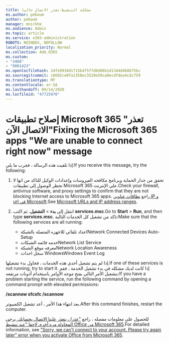 ```yaml
---
title: مشكله التنشيط-تعذر الاتصال حاليا
ms.author: pebaum
author: pebaum
manager: mnirkhe
ms.audience: Admin
ms.topic: article
ms.service: o365-administration
ROBOTS: NOINDEX, NOFOLLOW
localization_priority: Normal
ms.collection: Adm_O365
ms.custom:
- "3408"
- "9001423"
ms.openlocfilehash: 24fe9910d1715b4f5f7d8d06b1d1344d4b8675bc
ms.sourcegitcommit: c6692ce0fa1358ec3529e59ca0ecdfdea4cdc759
ms.translationtype: MT
ms.contentlocale: ar-SA
ms.lasthandoff: 09/14/2020
ms.locfileid: "47725970"
---
```

# <a name="fixing-the-microsoft-365-apps-we-are-unable-to-connect-right-now-message"></a><span data-ttu-id="22885-102">إصلاح تطبيقات Microsoft 365 "تعذر الاتصال الآن"</span><span class="sxs-lookup"><span data-stu-id="22885-102">Fixing the Microsoft 365 apps "We are unable to connect right now" message</span></span>

<span data-ttu-id="22885-103">إذا تلقيت هذه الرسالة ، فجرب ما يلي:</span><span class="sxs-lookup"><span data-stu-id="22885-103">If you receive this message, try the following:</span></span>

1. <span data-ttu-id="22885-104">تحقق من جدار الحماية وبرنامج مكافحه الفيروسات وإعدادات الوكيل للتاكد من انها لا تحظر الوصول إلى تطبيقات Microsoft 365 علي الإنترنت.</span><span class="sxs-lookup"><span data-stu-id="22885-104">Check your firewall, antivirus software, and proxy settings to confirm that they are not blocking Internet access to Microsoft 365 apps.</span></span> <span data-ttu-id="22885-105">راجع [نطاقات عناوين IP و url في Microsoft](https://docs.microsoft.com/office365/enterprise/urls-and-ip-address-ranges).</span><span class="sxs-lookup"><span data-stu-id="22885-105">See [Microsoft URLs and IP address ranges](https://docs.microsoft.com/office365/enterprise/urls-and-ip-address-ranges).</span></span>

2. <span data-ttu-id="22885-106">انتقل إلى **بدء**  >  **التشغيل**، ثم اكتب **services.msc**.</span><span class="sxs-lookup"><span data-stu-id="22885-106">Go to **Start** > **Run**, and then type **services.msc**.</span></span> <span data-ttu-id="22885-107">تاكد من تشغيل كل الخدمات التالية:</span><span class="sxs-lookup"><span data-stu-id="22885-107">Make sure that the following services are all running:</span></span>
    - <span data-ttu-id="22885-108">اعداد تلقائي للاجهزه المتصلة بالشبكة</span><span class="sxs-lookup"><span data-stu-id="22885-108">Network Connected Devices Auto-Setup</span></span>
    - <span data-ttu-id="22885-109">خدمه قائمه الشبكات</span><span class="sxs-lookup"><span data-stu-id="22885-109">Network List Service</span></span>
    - <span data-ttu-id="22885-110">معرفه موقع الشبكة</span><span class="sxs-lookup"><span data-stu-id="22885-110">Network Location Awareness</span></span>
    - <span data-ttu-id="22885-111">سجل احداث Windows</span><span class="sxs-lookup"><span data-stu-id="22885-111">Windows Event Log</span></span>

<span data-ttu-id="22885-112">إذا لم يتم تشغيل أحدي هذه الخدمات ، فحاول بدء تشغيلها.</span><span class="sxs-lookup"><span data-stu-id="22885-112">If one of these services is not running, try to start it.</span></span> <span data-ttu-id="22885-113">إذا كانت لديك مشكله في بدء تشغيل الخدمة ، فقم بتشغيل الأمر التالي بفتح موجه الأوامر باستخدام أذونات مرتفعه:</span><span class="sxs-lookup"><span data-stu-id="22885-113">If you have a problem starting the service, run the following command by opening a command prompt with elevated permissions:</span></span>

<span data-ttu-id="22885-114">**/scannow sfc**</span><span class="sxs-lookup"><span data-stu-id="22885-114">**sfc /scannow**</span></span>

<span data-ttu-id="22885-115">بعد انتهاء هذا الأمر ، أعد تشغيل الكمبيوتر.</span><span class="sxs-lookup"><span data-stu-id="22885-115">After this command finishes, restart the computer.</span></span>

<span data-ttu-id="22885-116">للحصول علي معلومات مفصله ، راجع ["عذرا ، يتعذر علينا الاتصال بحسابك. يرجى المحاولة مره أخرى لاحقا "عند تنشيط Office من Microsoft 365](https://docs.microsoft.com/office/troubleshoot/activation-installation/issue-when-activate-office-from-office-365).</span><span class="sxs-lookup"><span data-stu-id="22885-116">For detailed information, see ["Sorry, we can't connect to your account. Please try again later" error when you activate Office from Microsoft 365](https://docs.microsoft.com/office/troubleshoot/activation-installation/issue-when-activate-office-from-office-365).</span></span>